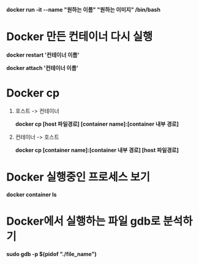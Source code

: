
__docker run -it --name "원하는 이름" "원하는 이미지" /bin/bash__



# Docker 만든 컨테이너 다시 실행

__docker restart '컨테이너 이름'__

__docker attach '컨테이너 이름'__



# Docker cp

1. 호스트 -> 컨테이너

   __docker cp [host 파일경로] [container name]:[container 내부 경로]__

2. 컨테이너 -> 호스트

   __docker cp [container name]:[container 내부 경로] [host 파일경로]__



# Docker 실행중인 프로세스 보기

__docker container ls__

# Docker에서 실행하는 파일 gdb로 분석하기
__sudo gdb -p $(pidof "./file_name")__
